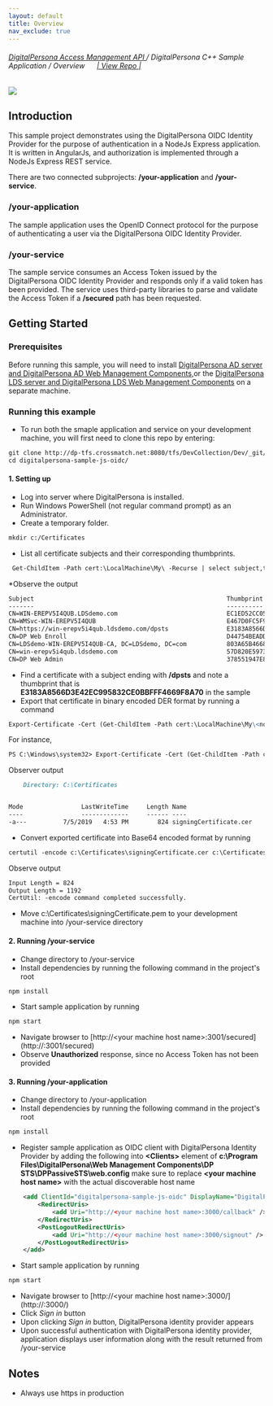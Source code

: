 ```yaml
---
layout: default
title: Overview
nav_exclude: true
---
```

###### [DigitalPersona Access Management API ](https://hidglobal.github.io/digitalpersona-access-management-api/)/ DigitalPersona C++ Sample Application / Overview&nbsp;&nbsp;&nbsp;&nbsp;&nbsp;&nbsp;[\| View Repo \|](https://github.com/hidglobal/digitalpersona-sample-cpp/)  

![](docs/assets/HID-DPAM-js-oidc-ample.png)    

## Introduction
This sample project demonstrates using the DigitalPersona OIDC Identity Provider for the purpose of authentication in a NodeJs Express application. It is written in AngularJs, and authorization is implemented through a NodeJs Express REST service.

There are two connected subprojects: <b>/your-application</b> and <b>/your-service</b>.

### /your-application
The sample application uses the OpenID Connect protocol for the purpose of authenticating a user via the DigitalPersona OIDC Identity Provider.   

### /your-service
The sample service consumes an Access Token issued by the DigitalPersona OIDC Identity Provider and responds only if a valid token has been provided. The service uses third-party libraries to parse and validate the Access Token if a <b>/secured</b> path has been requested.   

## Getting Started
### Prerequisites
Before running this sample, you will need to install [DigitalPersona AD server and DigitalPersona AD Web Management Components](https://a3fcb69dc7037ab91b58f8ba-qnewmedia.netdna-ssl.com/wp-content/uploads/2019/05/DigitalPersona-AD-Administrator-Guide-3.pdf),or the [DigitalPersona LDS server and DigitalPersona LDS Web Management Components](https://a3fcb69dc7037ab91b58f8ba-qnewmedia.netdna-ssl.com/wp-content/uploads/2019/05/DigitalPersona-LDS-Administrator-Guide-3.pdf) on a separate machine.

### Running this example
* To run both the smaple application and service on your development machine, you will first need to clone this repo by entering:
```markdown
git clone http://dp-tfs.crossmatch.net:8080/tfs/DevCollection/Dev/_git/digitalpersona-sample-js-oidc
cd digitalpersona-sample-js-oidc/
```
#### 1. Setting up
  * Log into server where DigitalPersona is installed.
  * Run Windows PowerShell (not regular command prompt) as an Administrator.
  * Create a temporary folder.
```markdown
mkdir c:/Certificates
```
  * List all certificate subjects and their corresponding thumbprints.
```markdown
 Get-ChildItem -Path cert:\LocalMachine\My\ -Recurse | select subject,thumbprint
```
  *Observe the output

  ```markdown
Subject                                                     Thumbprint
-------                                                     ----------
CN=WIN-EREPV5I4QUB.LDSdemo.com                              EC1ED52CC059E79E7217B970A63AC6638BF60415
CN=WMSvc-WIN-EREPV5I4QUB                                    E467D0FC5F90BB58E8738B6E5330773E8DD6505D
CN=https://win-erepv5i4qub.ldsdemo.com/dpsts                E3183A8566D3E42EC995832CE0BBFFF4669F8A70
CN=DP Web Enroll                                            D44754BEADDA86D9701CD3105E0A145CD250ACFF
CN=LDSdemo-WIN-EREPV5I4QUB-CA, DC=LDSdemo, DC=com           803A65B46685B6C14B87D995BA03B73CE6913157
CN=win-erepv5i4qub.ldsdemo.com                              57D820E59731D68E9191BC5F83A0E3D58A945AE1
CN=DP Web Admin                                             378551947E87A2EF98277E99B89657A3F13ECFD5
  ```
  * Find a certificate with a subject ending with <b>/dpsts</b> and note a thumbprint that is <b>E3183A8566D3E42EC995832CE0BBFFF4669F8A70</b> in the sample
  * Export that certificate in binary encoded DER format by running a command
```markdown
Export-Certificate -Cert (Get-ChildItem -Path cert:\LocalMachine\My\<noted thumbprint>) -Type CERT -FilePath c:\Certificates\signingCertificate.cer
```
For instance,
```markdown
PS C:\Windows\system32> Export-Certificate -Cert (Get-ChildItem -Path cert:\LocalMachine\My\E3183A8566D3E42EC995832CE0BBFFF4669F8A70) -Type CERT -FilePath c:\Certificates\signingCertificate.cer
```
Observer output
```markdown
    Directory: C:\Certificates


Mode                LastWriteTime     Length Name
----                -------------     ------ ----
-a---          7/5/2019   4:53 PM        824 signingCertificate.cer
```
* Convert exported certificate into Base64 encoded format by running
```markdown
certutil -encode c:\Certificates\signingCertificate.cer c:\Certificates\signingCertificate.pem
```
Observe output
```markdown
Input Length = 824
Output Length = 1192
CertUtil: -encode command completed successfully.
```
* Move c:\Certificates\signingCertificate.pem to your development machine into /your-service directory

#### 2. Running /your-service
* Change directory to /your-service
* Install dependencies by running the following command in the project's root
```markdown
npm install
```
* Start sample application by running
```markdown
npm start
```
* Navigate browser to [http://&lt;your machine host name&gt;:3001/secured](http://<your machine host name>:3001/secured)
* Observe <b>Unauthorized</b> response, since no Access Token has not been provided

#### 3. Running /your-application
* Change directory to /your-application
* Install dependencies by running the following command in the project's root
```markdown
npm install
```
* Register sample application as OIDC client with DigitalPersona Identity Provider by adding the following into <b>&lt;Clients&gt;</b> element of <b>c:\Program Files\DigitalPersona\Web Management Components\DP STS\DPPassiveSTS\web.config</b> make sure to replace <b>&lt;your machine host name&gt;</b> with the actual discoverable host name
```xml
    <add ClientId="digitalpersona-sample-js-oidc" DisplayName="DigitalPersona Sample Js Oidc" Secret="Ks8/V0rj592QVQ5hdT+7e1NbPLa7rlloDivSAR3shFA=" Flow="Implicit">
        <RedirectUris>
            <add Uri="http://<your machine host name>:3000/callback" />
        </RedirectUris>
        <PostLogoutRedirectUris>
            <add Uri="http://<your machine host name>:3000/signout" />
        </PostLogoutRedirectUris>
    </add>
```
* Start sample application by running
```markdown
npm start
```
* Navigate browser to [http://&lt;your machine host name&gt;:3000/](http://<your machine host name>:3000/)
* Click <i>Sign in</i> button
* Upon clicking <i>Sign in</i> button, DigitalPersona identity provider appears
* Upon successful authentication with DigitalPersona identity provider, application displays user information along with the result returned from /your-service


## Notes
* Always use https in production
